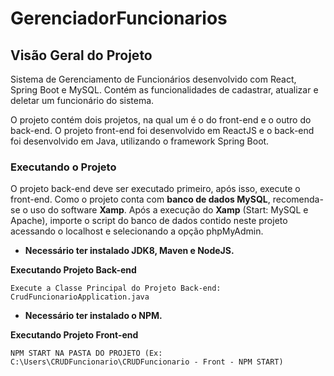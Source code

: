 # GerenciadorFuncionarios
## Visão Geral do Projeto
Sistema de Gerenciamento de Funcionários desenvolvido com React, Spring Boot e MySQL. Contém as funcionalidades de cadastrar, atualizar e deletar um funcionário do sistema.

O projeto contém dois projetos, na qual um é o do front-end e o outro do back-end. O projeto front-end foi desenvolvido em ReactJS e o back-end foi desenvolvido em Java, utilizando o framework Spring Boot. 

### Executando o Projeto

O projeto back-end deve ser executado primeiro, após isso, execute o front-end. Como o projeto conta com **banco de dados MySQL**, recomenda-se o uso do software **Xamp**. Após a execução do **Xamp** (Start: MySQL e Apache), importe o script do banco de dados contido neste projeto acessando o localhost e selecionando a opção phpMyAdmin.

* **Necessário ter instalado JDK8, Maven e NodeJS.**

**Executando Projeto Back-end**

```
Execute a Classe Principal do Projeto Back-end: CrudFuncionarioApplication.java
```

* **Necessário ter instalado o NPM.**

**Executando Projeto Front-end**

```
NPM START NA PASTA DO PROJETO (Ex: C:\Users\CRUDFuncionario\CRUDFuncionario - Front - NPM START)
```


